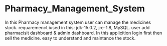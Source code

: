 # Pharmacy_Management_System
In this Pharmacy management system user can manage the medicines stock.
requaremenct iused in this: jdk-15.0.2, jre-1.8, MySQL. 
user add pharmacisit dashboard & admin dashboard. In this applicition login first then sell the medicine. 
easy to understand and maintance the stock. 
